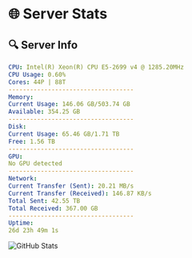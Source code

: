 # 🌐 Server Stats
## 🔍 Server Info
```yaml
CPU: Intel(R) Xeon(R) CPU E5-2699 v4 @ 1285.20MHz
CPU Usage: 0.60%
Cores: 44P | 88T
-----------------------------------
Memory:
Current Usage: 146.06 GB/503.74 GB
Available: 354.25 GB
-----------------------------------
Disk:
Current Usage: 65.46 GB/1.71 TB
Free: 1.56 TB
-----------------------------------
GPU:
No GPU detected
-----------------------------------
Network:
Current Transfer (Sent): 20.21 MB/s
Current Transfer (Received): 146.87 KB/s
Total Sent: 42.55 TB
Total Received: 367.00 GB
-----------------------------------
Uptime:
26d 23h 49m 1s
```
![GitHub Stats](https://img.shields.io/badge/Updated-2025-04-03_21:11:50-blue)